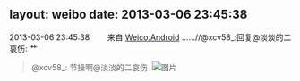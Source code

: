 layout: weibo
date: 2013-03-06 23:45:38
---
2013-03-06 23:45:38  &nbsp;&nbsp;&nbsp;&nbsp;&nbsp;&nbsp; 来自 <a href="http://app.weibo.com/t/feed/l4RWD" rel="nofollow">Weico.Android</a>
 ……//@xcv58_:回复@淡淡的二哀伤: 艹
>  @xcv58_: 节操啊@淡淡的二哀伤 ​​​
>  ![图片](https://ww4.sinaimg.cn/large/801f7e9ajw1e2g7x9lddxj.jpg)

